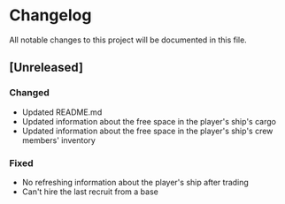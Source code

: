 # Changelog
All notable changes to this project will be documented in this file.

## [Unreleased]

### Changed
- Updated README.md
- Updated information about the free space in the player's ship's cargo
- Updated information about the free space in the player's ship's crew
  members' inventory

### Fixed
- No refreshing information about the player's ship after trading
- Can't hire the last recruit from a base

